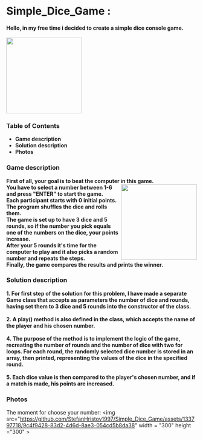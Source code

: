 # Simple_Dice_Game :
<strong> Hello, in my free time i decided to create a simple dice console game. </strong> </br>
</br>
<img align ="center_right" src ="https://github.com/StefanHristov1997/Simple_Dice_Game/assets/133797718/e2bd6f65-ae2f-4246-b4d7-f2e9654cca45" width= "200" higth="200" /> </br>

### Table of Contents
- <strong> Game description </strong> </br>
- <strong> Solution description </strong> </br>
- <strong> Photos </strong> </br>

### Game description
<strong> First of all, your goal is to beat the computer in this game. <img align = "right" src = "https://github.com/StefanHristov1997/Simple_Dice_Game/assets/133797718/d3bc529c-2cfb-434c-9d7f-1f9e5c292d9a" width= "200" higth="300" /></br>
You have to select a number between 1-6 and press "ENTER" to start the game. </br>
Еach participant starts with 0 initial points. </br>
The program shuffles the dice and rolls them. </br>
The game is set up to have 3 dice and 5 rounds, so if the number you pick equals one of the numbers on the dice, your points increase. </br>
After your 5 rounds it's time for the computer to play and it also picks a random number and repeats the steps. </br>
Finally, the game compares the results and prints the winner. </strong> </br>

### Solution description
<strong> 1. For first step of the solution for this problem, I have made a separate Game class that accepts as parameters the number of dice and rounds, having set them to 3 dice and 5 rounds into the constructor of the class. 
</br>
</br>
2. A play() method is also defined in the class, which accepts the name of the player and his chosen number.
</br>
</br>
4. The purpose of the method is to implement the logic of the game, recreating the number of rounds and the number of dice with two for loops. For each round, the randomly selected dice number is stored in an array, then printed, representing the values ​​of the dice in the specified round. 
</br>
</br>
5. Each dice value is then compared to the player's chosen number, and if a match is made, his points are increased. </strong>

### Photos
The moment for choose your number:
<img src="https://github.com/StefanHristov1997/Simple_Dice_Game/assets/133797718/9c4f9428-83d2-4d6d-8ae3-054cd5b8da38" width = "300" height ="300" \>

